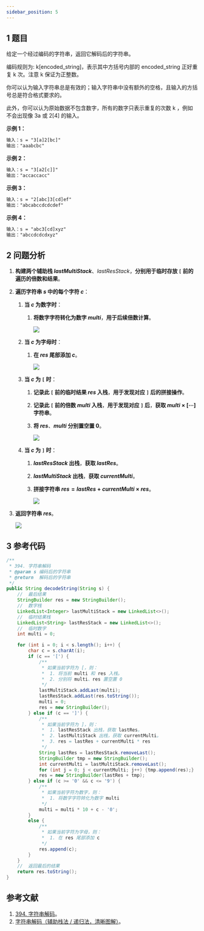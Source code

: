 ```yaml
---
sidebar_position: 5
---
```


## 1 题目

给定一个经过编码的字符串，返回它解码后的字符串。

编码规则为: k[encoded_string]，表示其中方括号内部的 encoded_string 正好重复 k 次。注意 k 保证为正整数。

你可以认为输入字符串总是有效的；输入字符串中没有额外的空格，且输入的方括号总是符合格式要求的。

此外，你可以认为原始数据不包含数字，所有的数字只表示重复的次数 k ，例如不会出现像 3a 或 2[4] 的输入。

**示例 1：**

```txt
输入：s = "3[a]2[bc]"
输出："aaabcbc"
```

**示例 2：**

```txt
输入：s = "3[a2[c]]"
输出："accaccacc"
```

**示例 3：**

```txt
输入：s = "2[abc]3[cd]ef"
输出："abcabccdcdcdef"
```

**示例 4：**

```txt
输入：s = "abc3[cd]xyz"
输出："abccdcdcdxyz"
```

## 2 问题分析

1. **构建两个辅助栈 $lastMultiStack$**、$lastResStack$，**分别用于临时存放 `[` 前的遍历的倍数和结果**。
2. **遍历字符串 $s$ 中的每个字符 $c$**：

   1. **当 $c$ 为数字时**：

      1. **将数字字符转化为数字 $multi$**，**用于后续倍数计算**。

         ![](https://notebook.grayson.top/media/202206/2022-06-07_153357_250179.png)
   2. **当 $c$ 为字母时**：

      1. **在 $res$ 尾部添加 $c$**。

         ![](https://notebook.grayson.top/media/202206/2022-06-07_153438_472342.png)
   3. **当 $c$ 为 `[` 时**：

      1. **记录此 `[` 前的临时结果 $res$ 入栈**，**用于发现对应 `]` 后的拼接操作**。
      2. **记录此 `[` 前的倍数 $multi$ 入栈**，**用于发现对应 `]` 后**，**获取 $multi \times [\cdots]$ 字符串**。
      3. **将 $res$**、**$multi$ 分别置空置 0**。

         ![](https://notebook.grayson.top/media/202206/2022-06-07_153504_034646.png)
   4. **当 $c$ 为 `]` 时**：

      1. **$lastResStack$ 出栈**，**获取 $lastRes$**。
      2. **$lastMultiStack$ 出栈**，**获取 $currentMulti$**。
      3. **拼接字符串 $res = lastRes + currentMulti \times res$**。

         ![](https://notebook.grayson.top/media/202206/2022-06-07_153534_738665.png)
3. **返回字符串 $res$**。

   ![](https://notebook.grayson.top/media/202206/2022-06-07_153313_011567.gif)

## 3 参考代码

```java
/**
 * 394. 字符串解码
 * @param s 编码后的字符串
 * @return  解码后的字符串
 */
public String decodeString(String s) {
    //  最后结果
    StringBuilder res = new StringBuilder();
    //  数字栈
    LinkedList<Integer> lastMultiStack = new LinkedList<>();
    //  临时结果栈
    LinkedList<String> lastResStack = new LinkedList<>();
    //  临时数字
    int multi = 0;

    for (int i = 0; i < s.length(); i++) {
        char c = s.charAt(i);
        if (c == '[') {
            /**
             * 如果当前字符为 [，则：
             *  1. 将当前 multi 和 res 入栈。
             *  2. 分别将 multi、res 置空置 0
             */
            lastMultiStack.addLast(multi);
            lastResStack.addLast(res.toString());
            multi = 0;
            res = new StringBuilder();
        } else if (c == ']') {
            /**
             * 如果当前字符为 ]，则：
             *  1. lastResStack 出栈，获取 lastRes。
             *  2. lastMultiStack 出栈，获取 currentMulti。
             *  3. res = lastRes + currentMulti * res
             */
            String lastRes = lastResStack.removeLast();
            StringBuilder tmp = new StringBuilder();
            int currentMulti = lastMultiStack.removeLast();
            for (int j = 0; j < currentMulti; j++) {tmp.append(res);}
            res = new StringBuilder(lastRes + tmp);
        } else if (c >= '0' && c <= '9') {
            /**
             * 如果当前字符为数字，则：
             *  1. 将数字字符转化为数字 multi
             */
            multi = multi * 10 + c - '0';
        }
        else {
            /**
             * 如果当前字符为字母，则：
             *  1. 在 res 尾部添加 c
             */
            res.append(c);
        }
    }
    //  返回最后的结果
    return res.toString();
}
```

## 参考文献

1. [394. 字符串解码](https://leetcode-cn.com/problems/decode-string)。
2. [字符串解码（辅助栈法 / 递归法，清晰图解）](https://leetcode-cn.com/problems/decode-string/solution/decode-string-fu-zhu-zhan-fa-di-gui-fa-by-jyd)。
